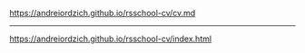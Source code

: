 
https://andreiordzich.github.io/rsschool-cv/cv.md
***

https://andreiordzich.github.io/rsschool-cv/index.html
